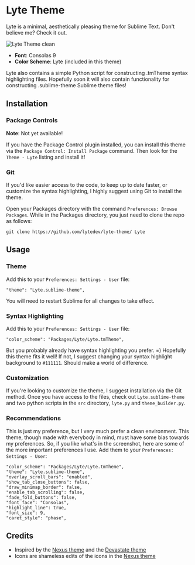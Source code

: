 # Lyte Theme

Lyte is a minimal, aesthetically pleasing theme for Sublime Text. Don't believe me? Check it out.

![Lyte Theme clean][3]

* **Font**: Consolas 9
* **Color Scheme**: Lyte (included in this theme)

Lyte also contains a simple Python script for constructing .tmTheme syntax highlighting files. Hopefully soon it will also contain functionality for constructing .sublime-theme Sublime theme files!

## Installation

### Package Controls

**Note**: Not yet available!

If you have the Package Control plugin installed, you can install this theme via the `Package Control: Install Package` command. Then look for the `Theme - Lyte` listing and install it!

### Git

If you'd like easier access to the code, to keep up to date faster, or customize the syntax highlighting, I highly suggest using Git to install the theme.

Open your Packages directory with the command `Preferences: Browse Packages`. While in the Packages directory, you just need to clone the repo as follows:

	git clone https://github.com/lytedev/lyte-theme/ Lyte

## Usage

### Theme

Add this to your `Preferences: Settings - User` file:

    "theme": "Lyte.sublime-theme",

You will need to restart Sublime for all changes to take effect.

### Syntax Highlighting

Add this to your `Preferences: Settings - User` file:

    "color_scheme": "Packages/Lyte/Lyte.tmTheme",

But you probably already have syntax highlighting you prefer. =) Hopefully this theme fits it well! If not, I suggest changing your syntax highlight background to `#111111`. Should make a world of difference.

### Customization

If you're looking to customize the theme, I suggest installation via the Git method. Once you have access to the files, check out `Lyte.sublime-theme` and two python scripts in the `src` directory, `lyte.py` and `theme_builder.py`.

### Recommendations

This is just my preference, but I very much prefer a clean environment. This theme, though made with everybody in mind, must have some bias towards my preferences. So, if you like what's in the screenshot, here are some of the more important preferences I use. Add them to your `Preferences: Settings - User`:

    "color_scheme": "Packages/Lyte/Lyte.tmTheme",
    "theme": "Lyte.sublime-theme",
	"overlay_scroll_bars": "enabled",
	"show_tab_close_buttons": false,
    "draw_minimap_border": false,
    "enable_tab_scrolling": false,
    "fade_fold_buttons": false,
    "font_face": "Consolas",
	"highlight_line": true,
    "font_size": 9,
    "caret_style": "phase",

## Credits

* Inspired by the [Nexus theme][1] and the [Devastate theme][2]
* Icons are shameless edits of the icons in the [Nexus theme][1]

[1]: https://github.com/EleazarCrusader/nexus-theme
[2]: https://github.com/vlakarados/devastate
[3]: https://raw.githubusercontent.com/lytedev/lyte-theme/master/assets/screenshots/lyte-theme-small-clean.png
